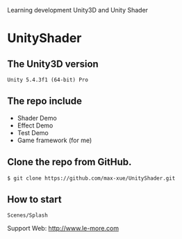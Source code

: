 Learning development Unity3D and Unity Shader 

# UnityShader

The Unity3D version
-----------------------
    Unity 5.4.3f1 (64-bit) Pro

The repo include
-----------------------
  * Shader Demo
  * Effect Demo
  * Test Demo
  * Game framework (for me)

Clone the repo from GitHub.
-----------------------
	$ git clone https://github.com/max-xue/UnityShader.git

How to start
-----------------------
	Scenes/Splash

Support Web: http://www.le-more.com
